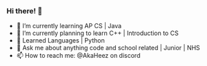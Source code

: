 ### Hi there! 👋

- 🌱 I’m currently learning AP CS | Java
- 🔭 I’m currently planning to learn C++ | Introduction to CS
- 🙊 Learned Languages | Python 
- 💬 Ask me about anything code and school related | Junior | NHS
- 📫 How to reach me: @AkaHeez on discord
<!--
**AkaHeez/AkaHeez** is a ✨ _special_ ✨ repository because its `README.md` (this file) appears on your GitHub profile.



